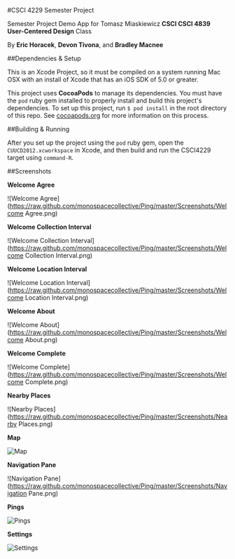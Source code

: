 #CSCI 4229 Semester Project

Semester Project Demo App for Tomasz Miaskiewicz **CSCI CSCI 4839 User-Centered Design** Class

By **Eric Horacek**, **Devon Tivona**, and **Bradley Macnee**

##Dependencies & Setup

This is an Xcode Project, so it must be compiled on a system running Mac OSX with an install of Xcode that has an iOS SDK of 5.0 or greater.

This project uses **CocoaPods** to manage its dependencies. You must have the `pod` ruby gem installed to properly install and build this project's dependencies. To set up this project, run `$ pod install` in the root directory of this repo. See [cocoapods.org](http://cocoapods.org) for more information on this process.

##Building & Running

After you set up the project using the `pod` ruby gem, open the `CUUCD2012.xcworkspace` in Xcode, and then build and run the CSCI4229 target using `command-R`.

##Screenshots

**Welcome Agree**

![Welcome Agree](https://raw.github.com/monospacecollective/Ping/master/Screenshots/Welcome Agree.png)

**Welcome Collection Interval**

![Welcome Collection Interval](https://raw.github.com/monospacecollective/Ping/master/Screenshots/Welcome Collection Interval.png)

**Welcome Location Interval**

![Welcome Location Interval](https://raw.github.com/monospacecollective/Ping/master/Screenshots/Welcome Location Interval.png)

**Welcome About**

![Welcome About](https://raw.github.com/monospacecollective/Ping/master/Screenshots/Welcome About.png)

**Welcome Complete**

![Welcome Complete](https://raw.github.com/monospacecollective/Ping/master/Screenshots/Welcome Complete.png)

**Nearby Places**

![Nearby Places](https://raw.github.com/monospacecollective/Ping/master/Screenshots/Nearby Places.png)

**Map**

![Map](https://raw.github.com/monospacecollective/Ping/master/Screenshots/Map.png)

**Navigation Pane**

![Navigation Pane](https://raw.github.com/monospacecollective/Ping/master/Screenshots/Navigation Pane.png)

**Pings**

![Pings](https://raw.github.com/monospacecollective/Ping/master/Screenshots/Pings.png)

**Settings**

![Settings](https://raw.github.com/monospacecollective/Ping/master/Screenshots/Settings.png)

